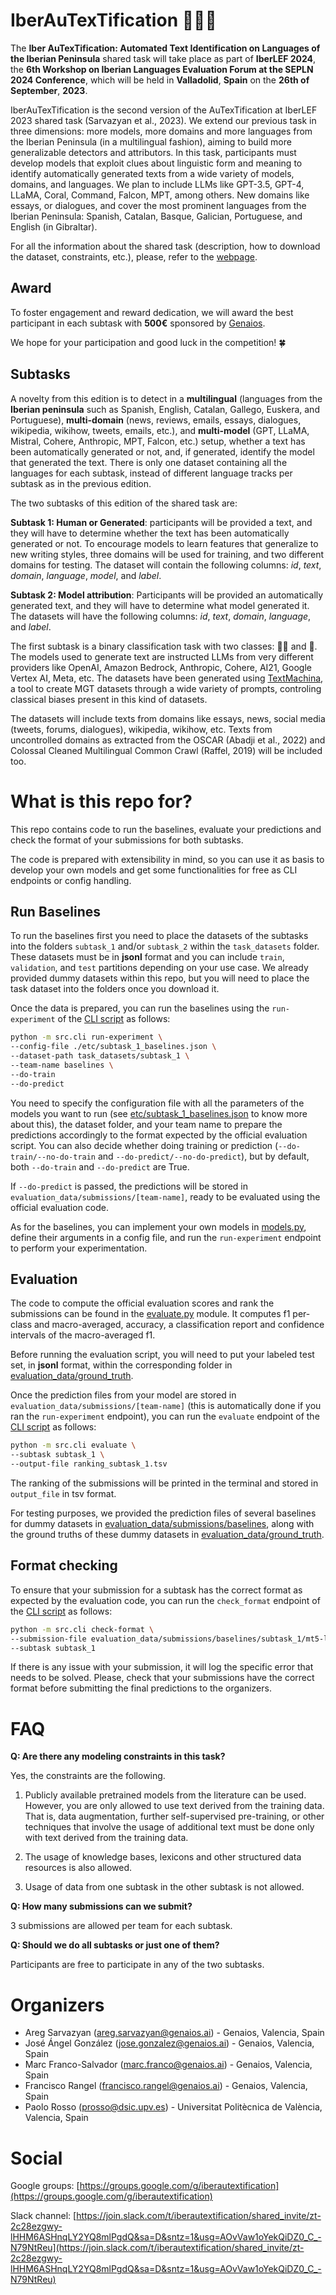 # IberAuTexTification 👩🏻🤖
The **Iber AuTexTification: Automated Text Identification on Languages of the Iberian Peninsula** shared task will take place as part of **IberLEF 2024**, the **6th Workshop on Iberian Languages Evaluation Forum at the SEPLN 2024 Conference**, which will be held in **Valladolid**, **Spain** on the **26th of September**, **2023**.


IberAuTexTification is the second version of the AuTexTification at IberLEF 2023 shared task (Sarvazyan et al., 2023). We extend our previous task in three dimensions: more models, more domains and more languages from the Iberian Peninsula (in a multilingual fashion), aiming to build more generalizable detectors and attributors. In this task, participants must develop models that exploit clues about linguistic form and meaning to identify automatically generated texts from a wide variety of models, domains, and languages. We plan to include LLMs like GPT-3.5, GPT-4, LLaMA, Coral, Command, Falcon, MPT, among others. New domains like essays, or dialogues, and cover the most prominent languages from the Iberian Peninsula: Spanish, Catalan, Basque, Galician, Portuguese, and English (in Gibraltar).  

For all the information about the shared task (description, how to download the dataset, constraints, etc.), please, refer to the [webpage](https://sites.google.com/view/iberautextification/home).

## Award

To foster engagement and reward dedication, we will award the best participant in each subtask with **500€** sponsored by [Genaios](https://genaios.ai/).

We hope for your participation and good luck in the competition! 🍀


## Subtasks

A novelty from this edition is to detect in a **multilingual** (languages from the **Iberian peninsula** such as Spanish, English, Catalan, Gallego, Euskera, and Portuguese), **multi-domain** (news, reviews, emails, essays, dialogues, wikipedia, wikihow, tweets, emails, etc.), and **multi-model** (GPT, LLaMA, Mistral, Cohere, Anthropic, MPT, Falcon, etc.) setup, whether a text has been automatically generated or not, and, if generated, identify the model that generated the text. There is only one dataset containing all the languages for each subtask, instead of different language tracks per subtask as in the previous edition.

The two subtasks of this edition of the shared task are:

**Subtask 1: Human or Generated**: participants will be provided a text, and they will have to determine whether the text has been automatically generated or not. To encourage models to learn features that generalize to new writing styles, three domains will be used for training, and two different domains for testing. The dataset will contain the following columns: *id*, *text*, *domain*, *language*, *model*, and *label*.


**Subtask 2: Model attribution**: Participants will be provided an automatically generated text, and they will have to determine what model generated it.
The datasets will have the following columns: *id*, *text*, *domain*, *language*, and *label*.


The first subtask is a binary classification task with two classes: 👩🏻 and 🤖. The models used to generate text are instructed LLMs from very different providers like OpenAI, Amazon Bedrock, Anthropic, Cohere, AI21, Google Vertex AI, Meta, etc. The datasets have been generated using [TextMachina](https://github.com/Genaios/TextMachina), a tool to create MGT datasets through a wide variety of prompts, controling classical biases present in this kind of datasets.

The datasets will include texts from domains like essays, news, social media (tweets, forums, dialogues), wikipedia, wikihow, etc. Texts from uncontrolled domains as extracted from the OSCAR (Abadji et al., 2022) and Colossal Cleaned Multilingual Common Crawl (Raffel, 2019) will be included too.

# What is this repo for?
This repo contains code to run the baselines, evaluate your predictions and check the format of your submissions for both subtasks. 

The code is prepared with extensibility in mind, so you can use it as basis to develop your own models and get some functionalities for free as CLI endpoints or config handling.

## Run Baselines

To run the baselines first you need to place the datasets of the subtasks into the folders `subtask_1` and/or `subtask_2` within the `task_datasets` folder. These datasets must be in **jsonl** format and you can include `train`, `validation`, and `test` partitions depending on your use case. We already provided dummy datasets within this repo, but you will need to place the task dataset into the folders once you download it.

Once the data is prepared, you can run the baselines using the `run-experiment` of the [CLI script](src/cli.py) as follows:

```bash
python -m src.cli run-experiment \
--config-file ./etc/subtask_1_baselines.json \
--dataset-path task_datasets/subtask_1 \
--team-name baselines \
--do-train
--do-predict
```

You need to specify the configuration file with all the parameters of the models you want to run (see [etc/subtask_1_baselines.json](etc/subtask_1_baselines.json) to know more about this), the dataset folder, and your team name to prepare the predictions accordingly to the format expected by the official evaluation script. You can also decide whether doing training or prediction (`--do-train/--no-do-train` and `--do-predict/--no-do-predict`), but by default, both `--do-train` and `--do-predict` are True.

If `--do-predict` is passed, the predictions will be stored in `evaluation_data/submissions/[team-name]`, ready to be evaluated using the official evaluation code.

As for the baselines, you can implement your own models in [models.py](src/models.py), define their arguments in a config file, and run the `run-experiment` endpoint to perform your experimentation.

## Evaluation

The code to compute the official evaluation scores and rank the submissions can be found in the [evaluate.py](src/evaluate.py) module. It computes f1 per-class and macro-averaged, accuracy, a classification report and confidence intervals of the macro-averaged f1.

Before running the evaluation script, you will need to put your labeled test set, in **jsonl** format, within the corresponding folder in [evaluation_data/ground_truth](evaluation_data/ground_truth).

Once the prediction files from your model are stored in `evaluation_data/submissions/[team-name]` (this is automatically done if you ran the `run-experiment` endpoint), you can run the `evaluate` endpoint of the [CLI script](src/cli.py) as follows:

```bash
python -m src.cli evaluate \
--subtask subtask_1 \
--output-file ranking_subtask_1.tsv
```

The ranking of the submissions will be printed in the terminal and stored in `output_file` in tsv format.

For testing purposes, we provided the prediction files of several baselines for dummy datasets in [evaluation_data/submissions/baselines](evaluation_data/submissions/baselines), along with the ground truths of these dummy datasets in [evaluation_data/ground_truth](evaluation_data/ground_truth).

## Format checking

To ensure that your submission for a subtask has the correct format as expected by the evaluation code, you can run the `check_format` endpoint of the [CLI script](src/cli.py) as follows:

```bash
python -m src.cli check-format \
--submission-file evaluation_data/submissions/baselines/subtask_1/mt5-large.jsonl \
--subtask subtask_1
```

If there is any issue with your submission, it will log the specific error that needs to be solved.
Please, check that your submissions have the correct format before submitting the final predictions to the organizers.

# FAQ

**Q: Are there any modeling constraints in this task?**

Yes, the constraints are the following.

1) Publicly available pretrained models from the literature can be used. However, you are only allowed to use text derived from the training data. That is, data augmentation, further self-supervised pre-training, or other techniques that involve the usage of additional text must be done only with text derived from the training data. 

2) The usage of knowledge bases, lexicons and other structured data resources is also allowed.

3) Usage of data from one subtask in the other subtask is not allowed.

**Q: How many submissions can we submit?**

3 submissions are allowed per team for each subtask.

**Q: Should we do all subtasks or just one of them?**

Participants are free to participate in any of the two subtasks.

# Organizers

- Areg Sarvazyan (areg.sarvazyan@genaios.ai) - Genaios, Valencia, Spain
- José Ángel González (jose.gonzalez@genaios.ai) - Genaios, Valencia, Spain
- Marc Franco-Salvador (marc.franco@genaios.ai) - Genaios, Valencia, Spain
- Francisco Rangel (francisco.rangel@genaios.ai) - Genaios, Valencia, Spain
- Paolo Rosso (prosso@dsic.upv.es) - Universitat Politècnica de València, Valencia, Spain

# Social

Google groups: [https://groups.google.com/g/iberautextification](https://groups.google.com/g/iberautextification)

Slack channel: [https://join.slack.com/t/iberautextification/shared_invite/zt-2c28ezgwy-lHHM6ASHnqLY2YQ8mlPgdQ&sa=D&sntz=1&usg=AOvVaw1oYekQiDZ0_C_-N79NtReu](https://join.slack.com/t/iberautextification/shared_invite/zt-2c28ezgwy-lHHM6ASHnqLY2YQ8mlPgdQ&sa=D&sntz=1&usg=AOvVaw1oYekQiDZ0_C_-N79NtReu)